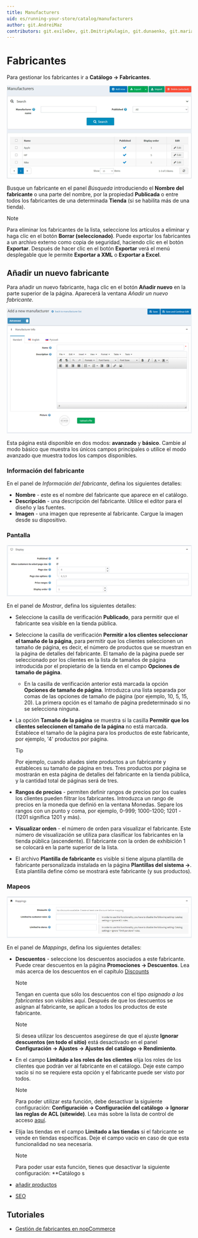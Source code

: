 ```yaml
---
title: Manufacturers
uid: es/running-your-store/catalog/manufacturers
author: git.AndreiMaz
contributors: git.exileDev, git.DmitriyKulagin, git.dunaenko, git.mariannk
---
```


# Fabricantes

Para gestionar los fabricantes ir a **Catálogo → Fabricantes**.

![Fabrica](_static/manufacturers/manufactures.jpg)

Busque un fabricante en el panel *Búsqueda* introduciendo el **Nombre del fabricante** o una parte del nombre, por la propiedad **Publicada** o entre todos los fabricantes de una determinada **Tienda** (si se habilita más de una tienda).

> [!NOTE]
> 
> Para eliminar los fabricantes de la lista, seleccione los artículos a eliminar y haga clic en el botón **Borrar (seleccionado)**.
> Puede exportar los fabricantes a un archivo externo como copia de seguridad, haciendo clic en el botón **Exportar**. Después de hacer clic en el botón **Exportar** verá el menú desplegable que le permite **Exportar a XML** o **Exportar a Excel**.

## Añadir un nuevo fabricante

Para añadir un nuevo fabricante, haga clic en el botón **Añadir nuevo** en la parte superior de la página. Aparecerá la ventana *Añadir un nuevo fabricante*.

![Añadir un nuevo fabricante](_static/manufacturers/add_a_new_manufacturer.png)

Esta página está disponible en dos modos: **avanzado** y **básico**. Cambie al modo básico que muestra los únicos campos principales o utilice el modo avanzado que muestra todos los campos disponibles.

### Información del fabricante
En el panel de *Información del fabricante*, defina los siguientes detalles:

- **Nombre** - este es el nombre del fabricante que aparece en el catálogo.
- **Descripción** - una descripción del fabricante. Utilice el editor para el diseño y las fuentes.
- **Imagen** - una imagen que represente al fabricante. Cargue la imagen desde su dispositivo.

### Pantalla

![Display](_static/manufacturers/display2.png)

En el panel de *Mostrar*, defina los siguientes detalles:

- Seleccione la casilla de verificación **Publicado**, para permitir que el fabricante sea visible en la tienda pública.
- Seleccione la casilla de verificación **Permitir a los clientes seleccionar el tamaño de la página**, para permitir que los clientes seleccionen un tamaño de página, es decir, el número de productos que se muestran en la página de detalles del fabricante. El tamaño de la página puede ser seleccionado por los clientes en la lista de tamaños de página introducida por el propietario de la tienda en el campo **Opciones de tamaño de página**.
	- En la casilla de verificación anterior está marcada la opción **Opciones de tamaño de página**. Introduzca una lista separada por comas de las opciones de tamaño de página (por ejemplo, 10, 5, 15, 20). La primera opción es el tamaño de página predeterminado si no se selecciona ninguna.
- La opción **Tamaño de la página** se muestra si la casilla **Permitir que los clientes seleccionen el tamaño de la página** no está marcada. Establece el tamaño de la página para los productos de este fabricante, por ejemplo, '4' productos por página. 
	> [!TIP]
	> 
	> Por ejemplo, cuando añades siete productos a un fabricante y estableces su tamaño de página en tres. Tres productos por página se mostrarán en esta página de detalles del fabricante en la tienda pública, y la cantidad total de páginas será de tres.

- **Rangos de precios** - permiten definir rangos de precios por los cuales los clientes pueden filtrar los fabricantes. Introduzca un rango de precios en la moneda que definió en la ventana Monedas. Separe los rangos con un punto y coma, por ejemplo, 0-999; 1000-1200; 1201 - (1201 significa 1201 y más).
- **Visualizar orden** - el número de orden para visualizar el fabricante. Este número de visualización se utiliza para clasificar los fabricantes en la tienda pública (ascendente). El fabricante con la orden de exhibición 1 se colocará en la parte superior de la lista.
- El archivo **Plantilla de fabricante** es visible si tiene alguna plantilla de fabricante personalizada instalada en la página **Plantillas del sistema →**. Esta plantilla define cómo se mostrará este fabricante (y sus productos).

### Mapeos

![Mappings](_static/manufacturers/mappings.png)

En el panel de *Mappings*, defina los siguientes detalles:

- **Descuentos** - seleccione los descuentos asociados a este fabricante. Puede crear descuentos en la página **Promociones → Descuentos**. Lea más acerca de los descuentos en el capítulo [Discounts](xref:es/running-your-store/promotional-tools/discounts)

    > [!NOTE]
    >
    > Tengan en cuenta que sólo los descuentos con el tipo *asignado a los fabricantes* son visibles aquí. Después de que los descuentos se asignan al fabricante, se aplican a todos los productos de este fabricante.

    > [!NOTE]
    >
    > Si desea utilizar los descuentos asegúrese de que el ajuste **Ignorar descuentos (en todo el sitio)** está desactivado en el panel **Configuración → Ajustes → Ajustes del catálogo → Rendimiento**.

- En el campo **Limitado a los roles de los clientes** elija los roles de los clientes que podrán ver al fabricante en el catálogo. Deje este campo vacío si no se requiere esta opción y el fabricante puede ser visto por todos. 
    > [!NOTE]
    >
    > Para poder utilizar esta función, debe desactivar la siguiente configuración: **Configuración → Configuración del catálogo → Ignorar las reglas de ACL (sitewide)**. Lea más sobre la lista de control de acceso [aquí](xref:es/running-your-store/customer-management/access-control-list).

- Elija las tiendas en el campo **Limitado a las tiendas** si el fabricante se vende en tiendas específicas. Deje el campo vacío en caso de que esta funcionalidad no sea necesaria.
  > [!NOTE]
  >
	> Para poder usar esta función, tienes que desactivar la siguiente configuración: **Catálogo s

- [añadir productos](xref:es/running-your-store/catalog/products/add-products)
- [SEO](xref:es/running-your-store/search-engine-optimization)

## Tutoriales

- [Gestión de fabricantes en nopCommerce](https://www.youtube.com/watch?v=NnWD9-zi8s4&feature=youtu.be)
